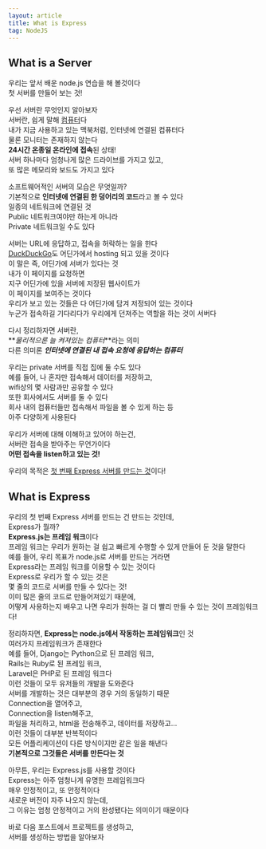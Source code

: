 ```yaml
---
layout: article
title: What is Express
tag: NodeJS
---
```


## What is a Server

우리는 앞서 배운 node.js 연습을 해 볼것이다  
첫 서버를 만들어 보는 것!  

우선 서버란 무엇인지 알아보자  
서버란, 쉽게 말해 <u>컴퓨터</u>다  
내가 지금 사용하고 있는 맥북처럼, 인터넷에 연결된 컴퓨터다  
물론 모니터는 존재하지 않는다  
**24시간 온종일 온라인에 접속**된 상태!  
서버 하나마다 엄청나게 많은 드라이브를 가지고 있고,  
또 많은 메모리와 보드도 가지고 있다  

소프트웨어적인 서버의 모습은 무엇일까?  
기본적으로 **인터넷에 연결된 한 덩어리의 코드**라고 볼 수 있다  
일종의 네트워크에 연결된 것  
Public 네트워크여야만 하는게 아니라  
Private 네트워크일 수도 있다   

서버는 URL에 응답하고, 접속을 허락하는 일을 한다  
<a href="https://duckduckgo.com/">DuckDuckGo</a>도 어딘가에서 hosting 되고 있을 것이다   
이 말은 즉, 어딘가에 서버가 있다는 것  
내가 이 페이지를 요청하면  
지구 어딘가에 있을 서버에 저장된 웹사이트가  
이 페이지를 보여주는 것이다  
우리가 보고 있는 것들은 다 어딘가에 담겨 저정되어 있는 것이다  
누군가 접속하길 기다리다가 우리에게 던져주는 역할을 하는 것이 서버다  

다시 정리하자면 서버란,  
**_물리적으론 늘 켜져있는 컴퓨터_**라는 의미  
다른 의미론 **_인터넷에 연결된 내 접속 요청에 응답하는 컴퓨터_**  

우리는 private 서버를 직접 집에 둘 수도 있다    
예를 들어, 나 혼자만 접속해서 데이터를 저장하고,  
wifi상의 몇 사람과만 공유할 수 있다  
또한 회사에서도 서버를 둘 수 있다   
회사 내의 컴퓨터들만 접속해서 파일을 볼 수 있게 하는 등  
아주 다양하게 사용된다  

우리가 서버에 대해 이해하고 있어야 하는건,  
서버란 접속을 받아주는 무언가이다    
**어떤 접속을 listen하고 있는 것!**  

우리의 목적은 <u>첫 번째 Express 서버를 만드는 것</u>이다!  

## What is Express

우리의 첫 번째 Express 서버를 만드는 건 만드는 것인데,  
Express가 뭘까?  
**Express.js는 프레임 워크**이다    
프레임 워크는 우리가 원하는 걸 쉽고 빠르게 수행할 수 있게 만들어 둔 것을 말한다   
예를 들어, 우리 목표가 node.js로 서버를 만드는 거라면  
Express라는 프레임 워크를 이용할 수 있는 것이다  
Express로 우리가 할 수 있는 것은  
몇 줄의 코드로 서버를 만들 수 있다는 것!  
이미 많은 줄의 코드로 만들어져있기 때문에,  
어떻게 사용하는지 배우고 나면 우리가 원하는 걸 더 빨리 만들 수 있는 것이 프레임워크다!  

정리하자면, **Express는 node.js에서 작동하는 프레임워크**인 것  
여러가지 프레임워크가 존재한다  
예를 들어, Django는 Python으로 된 프레임 워크,  
Rails는 Ruby로 된 프레임 워크,  
Laravel은 PHP로 된 프레임 워크다  
이런 것들이 모두 유저들의 개발을 도와준다  
서버를 개발하는 것은 대부분의 경우 거의 동일하기 때문  
Connection을 열어주고,  
Connection을 listen해주고,  
파일을 처리하고, html을 전송해주고, 데이터를 저장하고...  
이런 것들이 대부분 반복적이다  
모든 어플리케이션이 다른 방식이지만 같은 일을 해낸다  
**기본적으로 그것들은 서버를 만든다는 것**  

아무튼, 우리는 Express.js를 사용할 것이다  
Express는 아주 엄청나게 유명한 프레임워크다   
매우 안정적이고, 또 안정적이다  
새로운 버전이 자주 나오지 않는데,  
그 이유는 엄청 안정적이고 거의 완성됐다는 의미이기 때문이다  

바로 다음 포스트에서 프로젝트를 생성하고,  
서버를 생성하는 방법을 알아보자  
